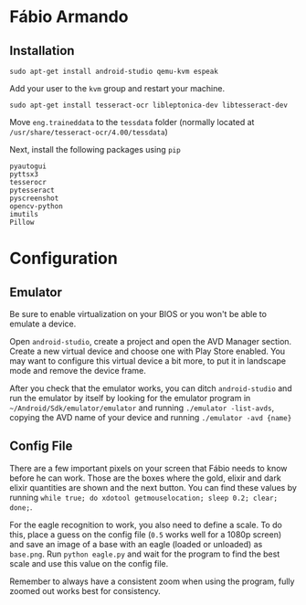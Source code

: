 # Fábio Armando

## Installation

```
sudo apt-get install android-studio qemu-kvm espeak
```

Add your user to the `kvm` group and restart your machine.

```
sudo apt-get install tesseract-ocr libleptonica-dev libtesseract-dev
```

Move `eng.traineddata` to the `tessdata` folder (normally located at `/usr/share/tesseract-ocr/4.00/tessdata`)

Next, install the following packages using `pip`

```
pyautogui
pyttsx3
tesserocr
pytesseract
pyscreenshot
opencv-python
imutils
Pillow
```

# Configuration

## Emulator

Be sure to enable virtualization on your BIOS or you won't be able to emulate a device.

Open `android-studio`, create a project and open the AVD Manager section. Create a new virtual device and choose one with Play Store enabled. You may want to configure this virtual device a bit more, to put it in landscape mode and remove the device frame.

After you check that the emulator works, you can ditch `android-studio` and run the emulator by itself by looking for the emulator program in `~/Android/Sdk/emulator/emulator` and running `./emulator -list-avds`, copying the AVD name of your device and running `./emulator -avd {name}`

## Config File

There are a few important pixels on your screen that Fábio needs to know before he can work. Those are the boxes where the gold, elixir and dark elixir quantities are shown and the next button. You can find these values by running `while true; do xdotool getmouselocation; sleep 0.2; clear; done;`.

For the eagle recognition to work, you also need to define a scale. To do this, place a guess on the config file (`0.5` works well for a 1080p screen) and save an image of a base with an eagle (loaded or unloaded) as `base.png`. Run `python eagle.py` and wait for the program to find the best scale and use this value on the config file.

Remember to always have a consistent zoom when using the program, fully zoomed out works best for consistency.
